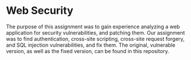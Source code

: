 # Web Security

The purpose of this assignment was to gain experience analyzing a web
application for security vulnerabilities, and patching them. Our assignment
was to find authentication, cross-site scripting, cross-site request forgery,
and SQL injection vulnerabilities, and fix them. The original, vulnerable
version, as well as the fixed version, can be found in this repository.
